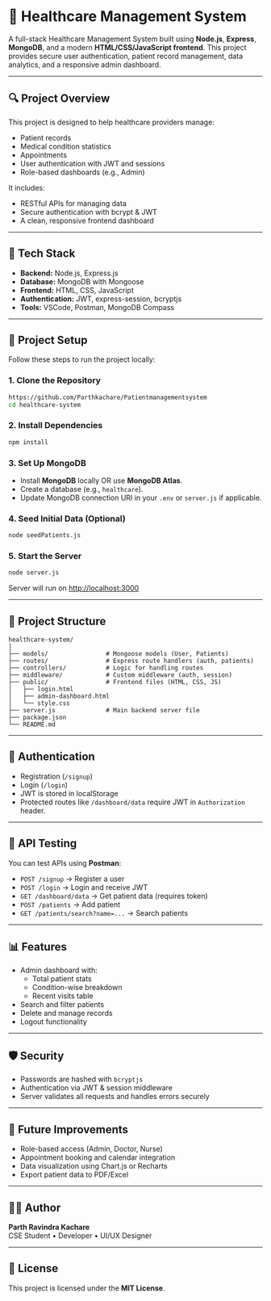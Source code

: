 
# 🏥 Healthcare Management System

A full-stack Healthcare Management System built using **Node.js**, **Express**, **MongoDB**, and a modern **HTML/CSS/JavaScript frontend**. 
This project provides secure user authentication, patient record management, data analytics, and a responsive admin dashboard.

---

## 🔍 Project Overview

This project is designed to help healthcare providers manage:
- Patient records
- Medical condition statistics
- Appointments
- User authentication with JWT and sessions
- Role-based dashboards (e.g., Admin)

It includes:
- RESTful APIs for managing data
- Secure authentication with bcrypt & JWT
- A clean, responsive frontend dashboard

---

## 🧰 Tech Stack

- **Backend:** Node.js, Express.js
- **Database:** MongoDB with Mongoose
- **Frontend:** HTML, CSS, JavaScript
- **Authentication:** JWT, express-session, bcryptjs
- **Tools:** VSCode, Postman, MongoDB Compass

---

## 🚀 Project Setup

Follow these steps to run the project locally:

### 1. Clone the Repository

```bash
https://github.com/Parthkachare/Patientmanagementsystem
cd healthcare-system
```

### 2. Install Dependencies

```bash
npm install
```

### 3. Set Up MongoDB

- Install **MongoDB** locally OR use **MongoDB Atlas**.
- Create a database (e.g., `healthcare`).
- Update MongoDB connection URI in your `.env` or `server.js` if applicable.

### 4. Seed Initial Data (Optional)

```bash
node seedPatients.js
```

### 5. Start the Server

```bash
node server.js
```

Server will run on [http://localhost:3000](http://localhost:3000)

---

## 📁 Project Structure

```
healthcare-system/
│
├── models/                # Mongoose models (User, Patients)
├── routes/                # Express route handlers (auth, patients)
├── controllers/           # Logic for handling routes
├── middleware/            # Custom middleware (auth, session)
├── public/                # Frontend files (HTML, CSS, JS)
│   ├── login.html
│   ├── admin-dashboard.html
│   └── style.css
├── server.js              # Main backend server file
├── package.json
└── README.md
```

---

## 🔐 Authentication

- Registration (`/signup`)
- Login (`/login`)
- JWT is stored in localStorage
- Protected routes like `/dashboard/data` require JWT in `Authorization` header.

---

## 🧪 API Testing

You can test APIs using **Postman**:

- `POST /signup` → Register a user
- `POST /login` → Login and receive JWT
- `GET /dashboard/data` → Get patient data (requires token)
- `POST /patients` → Add patient
- `GET /patients/search?name=...` → Search patients

---

## 📊 Features

- Admin dashboard with:
  - Total patient stats
  - Condition-wise breakdown
  - Recent visits table
- Search and filter patients
- Delete and manage records
- Logout functionality

---

## 🛡 Security

- Passwords are hashed with `bcryptjs`
- Authentication via JWT & session middleware
- Server validates all requests and handles errors securely

---

## 📌 Future Improvements

- Role-based access (Admin, Doctor, Nurse)
- Appointment booking and calendar integration
- Data visualization using Chart.js or Recharts
- Export patient data to PDF/Excel

---

## 🙋‍♂️ Author

**Parth Ravindra Kachare**  
CSE Student • Developer • UI/UX Designer

---

## 📜 License

This project is licensed under the **MIT License**.
